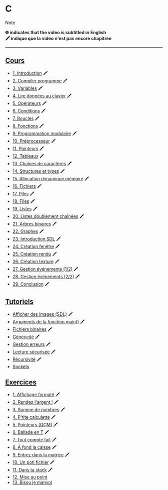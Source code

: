 # C

> [!NOTE]
> **🌐 indicates that the video is subtitled in English**<br>
> **🖍 indique que la vidéo n'est pas encore chapitrée**

---

## [Cours](https://www.youtube.com/playlist?list=PLrSOXFDHBtfEh6PCE39HERGgbbaIHhy4j)

+ [1. Introduction](https://www.youtube.com/watch?v=90hGCMC3Chc) 🖍
+ [2. Compiler programme](https://www.youtube.com/watch?v=6E-zrVV2tSg) 🖍
+ [3. Variables](https://www.youtube.com/watch?v=kKeGTDyvi1o) 🖍
+ [4. Lire données au clavier](https://www.youtube.com/watch?v=I9xlZGDMfrw) 🖍
+ [5. Opérateurs](https://www.youtube.com/watch?v=imc6C96-TW8) 🖍
+ [6. Conditions](https://www.youtube.com/watch?v=_MP8yZjQCgk) 🖍
+ [7. Boucles](https://www.youtube.com/watch?v=in-XJLbQ1iY) 🖍
+ [8. Fonctions](https://www.youtube.com/watch?v=TT2RbNKr4aU) 🖍
+ [9. Programmation modulaire](https://www.youtube.com/watch?v=tXgSx9MkVjs) 🖍
+ [10. Préprocesseur](https://www.youtube.com/watch?v=L8q1wJ8z7Ts) 🖍
+ [11. Pointeurs](https://www.youtube.com/watch?v=Qra-0U_jEKs) 🖍
+ [12. Tableaux](https://www.youtube.com/watch?v=6nkUWnCoRp4) 🖍
+ [13. Chaînes de caractères](https://www.youtube.com/watch?v=tDE4FNCcP0k) 🖍
+ [14. Structures et types](https://www.youtube.com/watch?v=1Kmq-9knIUY) 🖍
+ [15. Allocation dynamique mémoire](https://www.youtube.com/watch?v=71QV6fFl_bk) 🖍
+ [16. Fichiers](https://www.youtube.com/watch?v=j1lHUmwnmA0) 🖍
+ [17. Piles](https://www.youtube.com/watch?v=zERZNLuxtyU) 🖍
+ [18. Files](https://www.youtube.com/watch?v=OV8f1hRsNP4) 🖍
+ [19. Listes](https://www.youtube.com/watch?v=FmaNOdbngLc) 🖍
+ [20. Listes doublement chaînées](https://www.youtube.com/watch?v=589GpRJ6VFo) 🖍
+ [21. Arbres binaires](https://www.youtube.com/watch?v=x56yrmgx5B4) 🖍
+ [22. Graphes](https://www.youtube.com/watch?v=T5MU8NDMMj4) 🖍
+ [23. Introduction SDL](https://www.youtube.com/watch?v=Lwx9rSgwoDg) 🖍
+ [24. Création fenêtre](https://www.youtube.com/watch?v=yX05p3FUmEA) 🖍
+ [25. Création rendu](https://www.youtube.com/watch?v=Afov4ZokaOA) 🖍
+ [26. Création texture](https://www.youtube.com/watch?v=IF99v5_uHEY) 🖍
+ [27. Gestion événements (1/2)](https://www.youtube.com/watch?v=k7ZkeqrbnwA) 🖍
+ [28. Gestion événements (2/2)](https://www.youtube.com/watch?v=oY-xietZTig) 🖍
+ [29. Conclusion](https://www.youtube.com/watch?v=eTxODY-dkDI) 🖍

## [Tutoriels](https://www.youtube.com/playlist?list=PLrSOXFDHBtfECGo-do0Xf6o3fjc8Rta5N)

+ [Afficher des images (SDL)](https://www.youtube.com/watch?v=ZJrXO8hKpS8) 🖍
+ [Arguments de la fonction main()](https://www.youtube.com/watch?v=sy7VBahyBLI) 🖍
+ [Fichiers binaires](https://www.youtube.com/watch?v=_Z39xKbRd2E) 🖍
+ [Généricité](https://www.youtube.com/watch?v=v19K2jHXsQk) 🖍
+ [Gestion erreurs](https://www.youtube.com/watch?v=lzzXNRK7Khw) 🖍
+ [Lecture sécurisée](https://www.youtube.com/watch?v=dbUDyMtFFlc) 🖍
+ [Récursivité](https://www.youtube.com/watch?v=3XyKY9BKVN0) 🖍
+ [Sockets](https://www.youtube.com/watch?v=oYBgV474Udc)

## [Exercices](https://www.youtube.com/playlist?list=PLrSOXFDHBtfF6lXQpJ4hBha76DsQufiEQ)

+ [1. Affichage formaté](https://www.youtube.com/watch?v=JpKaxVCjAMw) 🖍
+ [2. Rendez l'argent !](https://www.youtube.com/watch?v=OQP3kgexXtU) 🖍
+ [3. Somme de nombres](https://www.youtube.com/watch?v=aXHroKdj_mI) 🖍
+ [4. P'tite calculette](https://www.youtube.com/watch?v=CTuqMr6F59Q) 🖍
+ [5. Pointeurs (QCM)](https://www.youtube.com/watch?v=BZXkTNPWHRQ) 🖍
+ [6. Ballade en T](https://www.youtube.com/watch?v=udgS8xh_FD8) 🖍
+ [7. Tout compte fait](https://www.youtube.com/watch?v=W1cNlw2H2xg) 🖍
+ [8. À fond la caisse](https://www.youtube.com/watch?v=cY79sEvkEQc) 🖍
+ [9. Entrez dans la matrice](https://www.youtube.com/watch?v=M_GufgQqztA) 🖍
+ [10. Un poti fichier](https://www.youtube.com/watch?v=7MzC5MIGyEs) 🖍
+ [11. Dans ta stack](https://www.youtube.com/watch?v=yBaaLPBsRPM) 🖍
+ [12. Mise au point](https://www.youtube.com/watch?v=Y4BN9pO_isY)
+ [13. Bisou je manvol](https://www.youtube.com/watch?v=ahlKl7Svn1Y)
